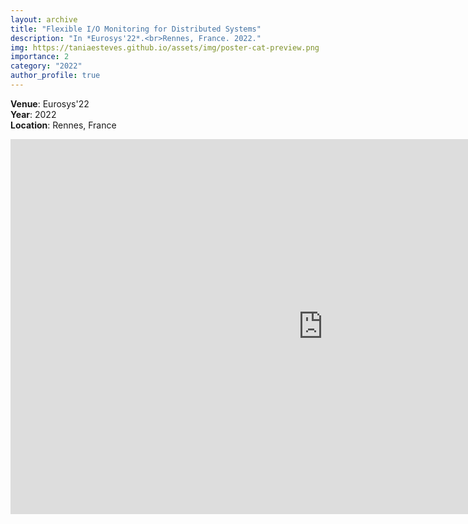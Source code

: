 ```yaml
---
layout: archive
title: "Flexible I/O Monitoring for Distributed Systems"
description: "In *Eurosys'22*.<br>Rennes, France. 2022."
img: https://taniaesteves.github.io/assets/img/poster-cat-preview.png
importance: 2
category: "2022"
author_profile: true
---
```



**Venue**: Eurosys'22<br>
**Year**: 2022<br>
**Location**: Rennes, France<br>

<embed src="https://taniaesteves.github.io/files/2022/cat-eurosys22-taniaesteves-poster.pdf" width="1000px" height="600px" />


